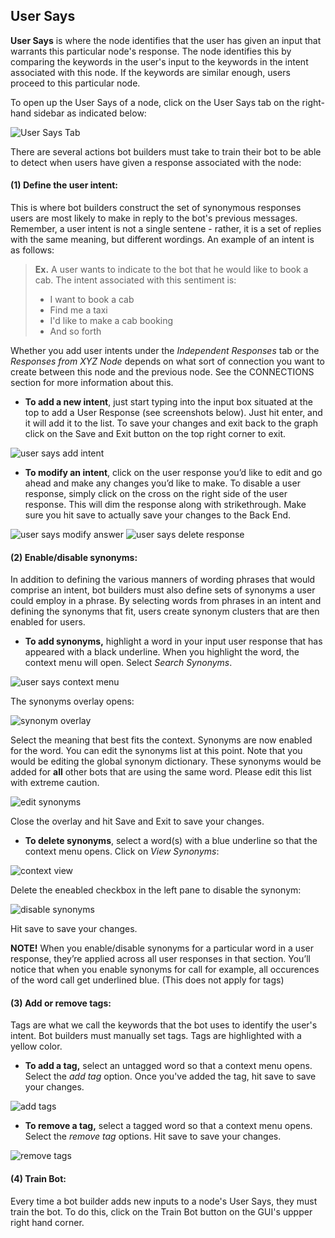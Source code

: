 ## User Says

**User Says** is where the node identifies that the user has given an input that warrants this particular node's response. The node identifies this by comparing the keywords in the user's input to the keywords in the intent associated with this node. If the keywords are similar enough, users proceed to this particular node. 

To open up the User Says of a node, click on the User Says tab on the right-hand sidebar as indicated below:

![User Says Tab](user_says_nodes.png) 

There are several actions bot builders must take to train their bot to be able to detect when users have given a response associated with the node: 

#### **(1) Define the user intent**: 
This is where bot builders construct the set of synonymous responses users are most likely to make in reply to the bot's previous messages. Remember, a user intent is not a single sentene - rather, it is a set of replies with the same meaning, but different wordings. An example of an intent is as follows: 

  > **Ex.** A user wants to indicate to the bot that he would like to book a cab. The intent associated with this sentiment is: 
  >
  > - I want to book a cab
  > - Find me a taxi
  > - I'd like to make a cab booking
  > - And so forth

  Whether you add user intents under the *Independent Responses* tab or the *Responses from XYZ Node* depends on what sort of connection you want to create between this node and the previous node. See the CONNECTIONS section for more information about this. 

   - **To add a new intent**, just start typing into the input box situated at the top to add a User Response (see screenshots below). Just hit enter, and it will add it to the list. To save your changes and exit back to the graph click on the Save and Exit button on the top right corner to exit.

![user says add intent](user_says_adding_user_response.png) 

   - **To modify an intent**, click on the user response you’d like to edit and go ahead and make any changes you’d like to make. To disable a user response, simply click on the cross on the right side of the user response. This will dim the response along with strikethrough. Make sure you hit save to actually save your changes to the Back End.

![user says modify answer](user_says_modifying_user_response.png) 
![user says delete response](user_says_deleting_user_response.png) 

#### **(2) Enable/disable synonyms**: 
In addition to defining the various manners of wording phrases that would comprise an intent, bot builders must also define sets of synonyms a user could employ in a phrase. By selecting words from phrases in an intent and defining the synonyms that fit, users create synonym clusters that are then enabled for users. 

   - **To add synonyms,** highlight a word in your input user response that has appeared with a black underline. When you highlight the word, the context menu will open. Select *Search Synonyms*. 

![user says context menu](user_says_context_search.png)

   The synonyms overlay opens:

![synonym overlay](user_says_search_synonyms.png)

   Select the meaning that best fits the context. Synonyms are now enabled for the word. You can edit the synonyms list at this point. Note that you would be editing the global synonym dictionary. These synonyms would be added for **all** other bots that are using the same word. Please edit this list with extreme caution.
    
![edit synonyms](user_says_edit_synonyms.png)

   Close the overlay and hit Save and Exit to save your changes. 

  - **To delete synonyms**, select a word(s) with a blue underline so that the context menu opens. Click on *View Synonyms*: 

![context view](user_says_context_view.png)

   Delete the eneabled checkbox in the left pane to disable the synonym: 

![disable synonyms](user_says_disable_synonym.png)

   Hit save to save your changes. 

  **NOTE!** When you enable/disable synonyms for a particular word in a user response, they’re applied across all user responses in that section. You’ll notice that when you enable synonyms for call for example, all occurences of the word call get underlined blue. (This does not apply for tags)

#### **(3) Add or remove** **tags**: 
Tags are what we call the keywords that the bot uses to identify the user's intent. Bot builders must manually set tags. Tags are highlighted with a yellow color.

  - **To add a tag,** select an untagged word so that a context menu opens. Select the *add tag* option. Once you've added the tag, hit save to save your changes. 

![add tags](user_says_add_tags.png)

  - **To remove a tag,** select a tagged word so that a context menu opens. Select the *remove tag* options. Hit save to save your changes. 
  
![remove tags](user_says_remove_tags.png)

#### **(4) Train Bot**:
Every time a bot builder adds new inputs to a node's User Says, they must train the bot. To do this, click on the Train Bot button on the GUI's uppper right hand corner. 

